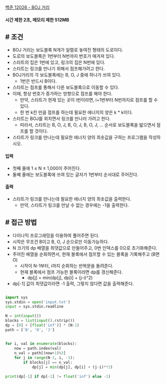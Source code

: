 
[백준 12026 - BOJ 거리](https://www.acmicpc.net/problem/12026)

#### **시간 제한 2초, 메모리 제한 512MB**

## **# 조건**

- BOJ 거리는 보도블록 N개가 일렬로 놓여진 형태의 도로이다. 
- 도로의 보도블록은 1번부터 N번까지 번호가 매겨져 있다.
- 스타트의 집은 1번에 있고, 링크의 집은 N번에 있다. 
- 스타트는 링크를 만나기 위해서 점프해가려고 한다.
- BOJ거리의 각 보도블록에는 B, O, J 중에 하나가 쓰여 있다. 
	- 1번은 반드시 B이다.
- 스타트는 점프를 통해서 다른 보도블록으로 이동할 수 있다. 
- 이때, 항상 번호가 증가하는 방향으로 점프를 해야 한다. 
	- 만약, 스타트가 현재 있는 곳이 i번이라면, i+1번부터 N번까지로 점프를 할 수 있다. 
	- 한 번 k칸 만큼 점프를 하는데 필요한 에너지의 양은 k * k이다.
- 스타트는 BOJ를 외치면서 링크를 만나러 가려고 한다. 
	- 따라서, 스타트는 B, O, J, B, O, J, B, O, J, ... 순서로 보도블록을 밟으면서 점프를 할 것이다.
- 스타트가 링크를 만나는데 필요한 에너지 양의 최솟값을 구하는 프로그램을 작성하시오.

#### **입력**
- 첫째 줄에 1 ≤ N ≤ 1,000이 주어진다.
- 둘째 줄에는 보도블록에 쓰여 있는 글자가 1번부터 순서대로 주어진다.

#### **출력**
- 스타트가 링크를 만나는데 필요한 에너지 양의 최솟값을 출력한다. 
	- 만약, 스타트가 링크를 만날 수 없는 경우에는 -1을 출력한다.

## **# 접근 방법**

- 다이나믹 프로그래밍을 이용하여 풀어주면 된다.
- 시작은 무조건 B이고 B, O, J 순으로만 이동가능하다.
- N 크기의 dp 배열을 최댓값으로 만들어주고, 0번 인덱스를 0으로 초기화해준다.
- 주어진 배열을 순회하면서, 현재 블록에서 점프할 수 있는 블록을 기록해주고 (B면 O)
	- 시작이 N-1부터, i까지 순회하는 반복문을 돌려준다.
	- 현재 블록에서 점프 가능한 블록이라면 dp를 갱신해준다.
		- dp[j] = min(dp[j], dp[i] + (j-i)^2)
- dp[-1] 값이 최댓값이라면 -1 출력, 그렇지 않다면 값을 출력해준다.

```python

import sys  
sys.stdin = open('input.txt')  
input = sys.stdin.readline  
  
N = int(input())  
blocks = list(input().rstrip())  
dp = [0] + [float('inf')] * (N-1)  
path = ['B', 'O', 'J']  
  
  
for i, val in enumerate(blocks):  
    now = path.index(val)  
    n_val = path[(now+1)%3]  
    for j in range(N-1, i, -1):  
        if blocks[j] == n_val:  
            dp[j] = min(dp[j], dp[i] + (j-i)**2)  
  
print(dp[-1] if dp[-1] != float('inf') else -1)
```